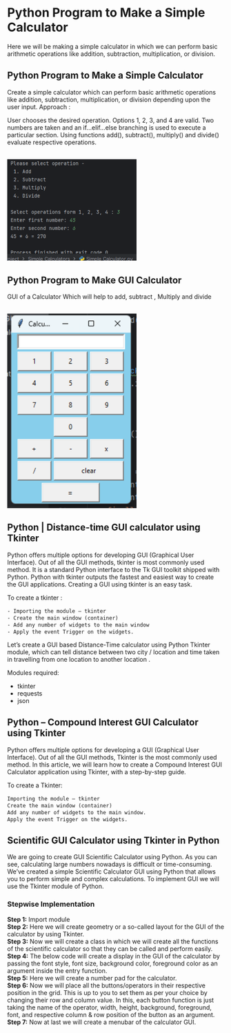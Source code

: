 # Python Program to Make a Simple Calculator

Here we will be making a simple calculator in which we can perform basic arithmetic operations like addition, subtraction, multiplication, or division.

## Python Program to Make a Simple Calculator

Create a simple calculator which can perform basic arithmetic operations like addition, subtraction, multiplication, or division depending upon the user input. Approach :

User chooses the desired operation. Options 1, 2, 3, and 4 are valid. Two numbers are taken and an if…elif…else branching is used to execute a particular section.
Using functions add(), subtract(), multiply() and divide() evaluate respective operations.

<!--- Image -->
<br>
<img alt="screenshot of calculator" width="300" src="img/screen04.png">
<br>

## Python Program to Make GUI Calculator

GUI of a Calculator Which will help to add, subtract , Multiply and divide

<!--- Image -->
<br>
<img alt="screenshot of calculator" width="300" src="img/screen03.png">
<br>

## Python | Distance-time GUI calculator using Tkinter

Python offers multiple options for developing GUI (Graphical User Interface). Out of all the GUI methods, tkinter is most commonly used method. It is a standard Python interface to the Tk GUI toolkit shipped with Python. Python with tkinter outputs the fastest and easiest way to create the GUI applications. Creating a GUI using tkinter is an easy task.

To create a tkinter :

    - Importing the module – tkinter
    - Create the main window (container)
    - Add any number of widgets to the main window
    - Apply the event Trigger on the widgets.

Let’s create a GUI based Distance-Time calculator using Python Tkinter module, which can tell distance between two city / location and time taken in travelling from one location to another location .

Modules required:
- tkinter
- requests
- json

## Python – Compound Interest GUI Calculator using Tkinter

Python offers multiple options for developing a GUI (Graphical User Interface). Out of all the GUI methods, Tkinter is the most commonly used method. In this article, we will learn how to create a Compound Interest GUI Calculator application using Tkinter, with a step-by-step guide.
 

To create a Tkinter: 

    Importing the module – tkinter
    Create the main window (container)
    Add any number of widgets to the main window.
    Apply the event Trigger on the widgets.

## Scientific GUI Calculator using Tkinter in Python

We are going to create GUI Scientific Calculator using Python. As you can see, calculating large numbers nowadays is difficult or time-consuming. We’ve created a simple Scientific Calculator GUI using Python that allows you to perform simple and complex calculations. To implement GUI we will use the Tkinter module of Python.

### Stepwise Implementation

**Step 1:** Import module <br>
**Step 2:** Here we will create geometry or a so-called layout for the GUI of the calculator by using Tkinter.
<br>**Step 3:** Now we will create a class in which we will create all the functions of the scientific calculator so that they can be called and perform easily.
<br>**Step 4:** The below code will create a display in the GUI of the calculator by passing the font style, font size, background color, foreground color as an argument inside the entry function. 
<br>**Step 5:** Here we will create a number pad for the calculator. 
<br>**Step 6:** Now we will place all the buttons/operators in their respective position in the grid. This is up to you to set them as per your choice by changing their row and column value. In this, each button function is just taking the name of the operator, width, height, background, foreground, font, and respective column & row position of the button as an argument. 
<br>**Step 7:** Now at last we will create a menubar of the calculator GUI. 
<br>

